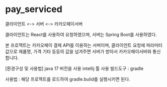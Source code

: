 # pay_serviced

클라이언트 <-> 서버 <-> 카카오페이서버

클라이언트는 React를 사용하여 요청하였으며, 서버는 Spring Boot를 사용하였다.

본 프로젝트는 카카오페이 결제 API를 이용하는 서버이며, 클라이언트 요청에 파라미터 값으로 제품명, 가격 기타 등등의 값을 넘겨주면 서버가 받아서 카카오페이서버와 통신합니다.




[환경구성 및 사용법]
java 17 버전을 사용
intellij 툴 사용
빌드도구 : gradle

사용법 : 해당 프로젝트를 로드하여 gradle.bulid를 실행시키면 된다.
